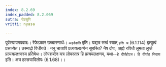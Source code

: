 ```yaml
---
index: 8.2.69
index_padded: 8.2.069
sutra: रोऽसुपि
vritti: nyasa

---
```

पूर्वस्यायमपवादः। रेफेऽकार उच्चारणार्थः। `अहर्ददाति` इति। यद्यत्र रुत्वं स्यात् `हशि च` (6.1.114) इत्युत्वं प्रसज्येत। तस्माद्रो विधीयते। ननु चात्रापि प्रत्ययलक्षणेन सुबस्ति? नैष दोषः; अह्नो रविधौ लुमता लुप्ते प्रत्ययलक्षणस्य प्रतिषेधः।
लोपशब्देन यत्र लोपस्तत्र हि प्रत्ययलक्षणम्, यथा--`हे दीर्घहोऽत्र। हि दीर्घाह निदाघ` इति। अत्र हल्ङ्यादिलोपः (6.1.68)।।